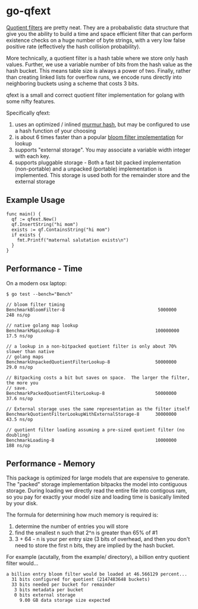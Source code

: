 # go-qfext

[Quotient filters](https://en.wikipedia.org/wiki/Quotient_filter) are
pretty neat.  They are a probabalistic data structure that give you
the ability to build a time and space efficient filter that can
perform existence checks on a huge number of byte strings, with a very
low false positive rate (effectively the hash collision probability).

More technically, a quotient filter is a hash table where we store
only hash values.  Further, we use a variable number of bits from the
hash value as the hash bucket.  This means table size is always a
power of two.  Finally, rather than creating linked lists for overflow
runs, we encode runs directly into neighboring buckets using a scheme
that costs 3 bits.

qfext is a small and correct quotient filter implementation for
golang with some nifty features.

Specifically qfext:
  1. uses an optimized / inlined [murmur hash](https://en.wikipedia.org/wiki/MurmurHash), 
     but may be configured to use a hash function of your choosing
  2. is about 6 times faster than a popular [bloom filter implementation]("github.com/willf/bloom") for lookup
  3. supports "external storage".  You may associate a variable width integer with each
     key.
  4. supports pluggable storage - Both a fast bit packed implementation (non-portable) and
     a unpacked (portable) implementation is implemented.  This storage is used both for 
     the remainder store and the external storage 

## Example Usage

```
func main() {
  qf := qfext.New()
  qf.InsertString("hi mom")
  exists := qf.ContainsString("hi mom")	
  if exists {
    fmt.Printf("maternal salutation exists\n")
  }
}
```

## Performance - Time

On a modern osx laptop:

```
$ go test --bench="Bench"

// bloom filter timing
BenchmarkBloomFilter-8                               	 5000000	       248 ns/op

// native golang map lookup
BenchmarkMapLookup-8                                 	100000000	        17.5 ns/op

// a lookup in a non-bitpacked quotient filter is only about 70% slower than native
// golang maps
BenchmarkUnpackedQuotientFilterLookup-8              	50000000	        29.0 ns/op

// Bitpacking costs a bit but saves on space.  The larger the filter, the more you
// save.
BenchmarkPackedQuotientFilterLookup-8                	50000000	        37.6 ns/op

// External storage uses the same representation as the filter itself
BenchmarkQuotientFilterLookupWithExternalStorage-8   	30000000	        43.5 ns/op

// quotient filter loading assuming a pre-sized quotient filter (no doubling)
BenchmarkLoading-8                                   	10000000	       188 ns/op
```

## Performance - Memory

This package is optimized for large models that are expensive to
generate.  The "packed" storage implementation bitpacks the model into
contiguous storage.  During loading we directly read the entire file
into contigous ram, so you pay for exactly your model size and loading
time is basically limited by your disk.

The formula for determining how much memory is required is:
  1. determine the number of entries you will store
  2. find the smallest n such that 2^n is greater than 65% of #1 
  3. 3 + 64 - n is your per entry size (3 bits of overhead, and then
     you don't need to store the first n bits, they are implied by
     the hash bucket.

For example (acutally, from the example/ directory), a billion entry quotient filter would...
```
a billion entry bloom filter would be loaded at 46.566129 percent...
  31 bits configured for quotient (2147483648 buckets)
  33 bits needed per bucket for remainder
   3 bits metadata per bucket
   0 bits external storage
     9.00 GB data storage size expected
```

